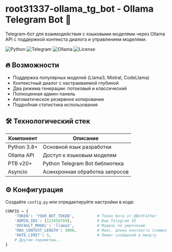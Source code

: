 # root31337-ollama_tg_bot  -  Ollama Telegram Bot 🤖


Telegram-бот для взаимодействия с языковыми моделями через Ollama API с поддержкой контекста диалога и управлением моделями.

![Python](https://img.shields.io/badge/Python-3.8+-blue.svg)
![Telegram](https://img.shields.io/badge/Telegram-Bot_API-green.svg)
![Ollama](https://img.shields.io/badge/Ollama-LLM-orange.svg)
![License](https://img.shields.io/badge/License-MIT-yellow.svg)

## 🔥 Возможности

- Поддержка популярных моделей (Llama3, Mistral, CodeLlama)
- Контекстный диалог с настраиваемой глубиной
- Два режима генерации: потоковый и классический
- Полноценная админ-панель
- Автоматическое резервное копирование
- Подробная статистика использования

## 🛠 Технологический стек

| Компонент       | Описание                          |
|-----------------|-----------------------------------|
| Python 3.8+     | Основной язык разработки          |
| Ollama API      | Доступ к языковым моделям         |
| PTB v20+        | Python Telegram Bot библиотека    |
| Asyncio         | Асинхронная обработка запросов    |

## ⚙️ Конфигурация

Создайте `config.py` или отредактируйте настройки в коде:

```python
CONFIG = {
    'TOKEN': 'YOUR_BOT_TOKEN',          # Токен бота от @BotFather
    'ADMIN_IDS': [123456789],           # Ваш Telegram ID
    'DEFAULT_MODEL': 'llama3',          # Модель по умолчанию
    'MAX_CONTEXT_LENGTH': 3000,         # Макс. длина контекста (символов)
    'RATE_LIMIT': 5,                    # Лимит сообщений в минуту
    # Другие параметры...
}

